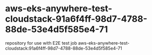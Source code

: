 # aws-eks-anywhere-test-cloudstack-91a6f4ff-98d7-4788-88de-53e4d5f585e4-71
repository for use with E2E test job aws-eks-anywhere-test-cloudstack:91a6f4ff-98d7-4788-88de-53e4d5f585e4-71
